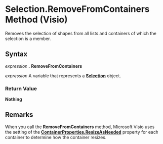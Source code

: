 
# Selection.RemoveFromContainers Method (Visio)

Removes the selection of shapes from all lists and containers of which the selection is a member.


## Syntax

 _expression_ . **RemoveFromContainers**

 _expression_ A variable that represents a **[Selection](e5734140-6dbe-7de8-9695-1a22fb4ac628.md)** object.


### Return Value

 **Nothing**


## Remarks

When you call the  **RemoveFromContainers** method, Microsoft Visio uses the setting of the **[ContainerProperties.ResizeAsNeeded](13bd0493-95fd-73bf-454c-a39c69589bcd.md)** property for each container to determine how the container resizes.

